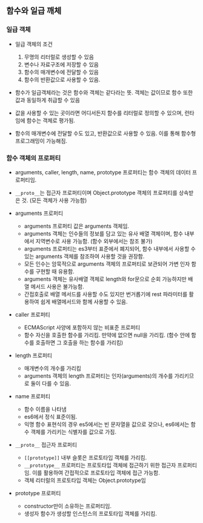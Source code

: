 ## 함수와 일급 깨체

### 일급 객체

- 일급 객체의 조건

  1. 무명의 리터럴로 생성할 수 있음
  2. 변수나 자료구조에 저장할 수 있음
  3. 함수의 매개변수에 전달할 수 있음
  4. 함수의 반환값으로 사용할 수 있음.

- 함수가 일급객체라는 것은 함수와 객체는 같다라는 뜻. 객체는 값이므로 함수 또한 값과 동일하게 취급할 수 있음
- 값을 사용할 수 있는 곳이라면 어디서든지 함수를 리터럴로 정의할 수 있으며, 런타임에 함수는 객체로 평가됨.
- 함수의 매개변수에 전달할 수도 있고, 반환값으로 사용할 수 있음. 이를 통해 함수형 프로그래밍이 가능해짐.

### 함수 객체의 프로퍼티

- arguments, caller, length, name, prototype 프로퍼티는 함수 객체의 데이터 프로퍼티임.
- `__proto__`는 접근자 프로퍼티이며 Object.prototype 객체의 프로퍼티를 상속받은 것. (모든 객체가 사용 가능함)

- arguments 프로퍼티

  - arguments 프로퍼티 값은 arguments 객체임.
  - arguments 객체는 인수들의 정보를 담고 있는 유사 배열 객체이며, 함수 내부에서 지역변수로 사용 가능함. (함수 외부에서는 참조 불가)
  - arguments 프로퍼티는 es3부터 표준에서 폐지되어, 함수 내부에서 사용할 수 있는 arguments 객체를 참조하여 사용할 것을 권장함.
  - 모든 인수는 암묵적으로 arguments 객체의 프로퍼티로 보관되어 가변 인자 함수를 구현할 때 유용함.
  - arguments 객체는 유사배열 객체로 length와 for문으로 순회 가능하지만 배열 메서드 사용은 불가능함.
  - 간접호출로 배열 메서드를 사용할 수도 있지만 번거롭기에 rest 파라미터를 활용하여 쉽게 배열메서드와 함께 사용할 수 있음.

- caller 프로퍼티

  - ECMAScript 사양에 포함하지 않는 비표준 프로퍼티
  - 함수 자신을 호출한 함수를 가리킴. 만약에 없으면 null을 가리킴. (함수 안에 함수를 호출하면 그 호출을 하는 함수를 가리킴)

- length 프로퍼티

  - 매개변수의 개수를 가리킴
  - arguments 객체의 length 프로퍼티는 인자(arguments)의 개수를 가리키므로 둘이 다를 수 있음.

- name 프로퍼티

  - 함수 이름을 나타냄
  - es6에서 정식 표준이됨.
  - 익명 함수 표현식의 경우 es5에서는 빈 문자열을 값으로 갖으나, es6에서는 함수 객체를 가리키는 식별자를 값으로 가짐.

- `__proto__` 접근자 프로퍼티

  - `[[prototype]]` 내부 슬롯은 프로토타입 객체를 가리킴.
  - `__prototype__` 프로퍼티는 프로토타입 객체에 접근하기 위한 접근자 프로퍼티임. 이를 활용하여 간접적으로 프로토타입 객체에 접근 가능함.
  - 객체 리터럴의 프로토타입 객체는 Object.prototype임

- prototype 프로퍼티

  - constructor만이 소유하는 프로퍼티임.
  - 생성자 함수가 생성할 인스턴스의 프로토타입 객체를 가리킴.
